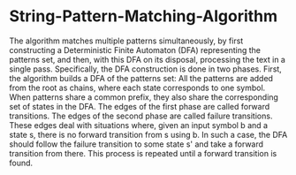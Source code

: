 # String-Pattern-Matching-Algorithm

The algorithm matches multiple patterns simultaneously, by first constructing a Deterministic Finite Automaton (DFA)
representing the patterns set, and then, with this DFA on its disposal, processing the text in a single pass. 
Specifically, the DFA construction is done in two phases. First, the algorithm builds a DFA of the patterns set:
All the patterns are added from the root as chains, where each state corresponds to one symbol.
When patterns share a common prefix, they also share the corresponding set of states in the DFA.
The edges of the first phase are called forward transitions.   The edges of the second phase are called failure transitions.
These edges deal with situations where, given an input symbol b and a state s, there is no forward transition from s using b.
In such a case, the DFA should follow the failure transition to some state s' and take a forward transition from there.
This process is repeated until a forward transition is found.
